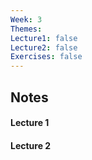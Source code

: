 ```yaml
---
Week: 3
Themes: 
Lecture1: false
Lecture2: false
Exercises: false
---
```


  

## Notes

  

#### Lecture 1

  

#### Lecture 2

